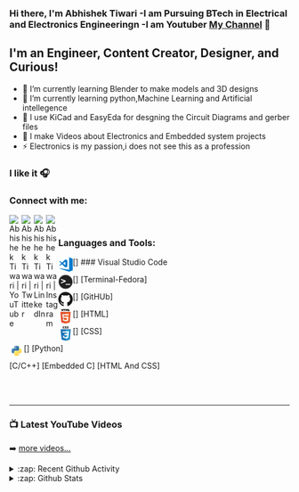  
### Hi there, I'm Abhishek Tiwari -I am Pursuing BTech in Electrical and Electronics Engineeringn -I am Youtuber [My Channel][website] 👋

## I'm an Engineer, Content Creator, Designer, and Curious!

- 🔭 I’m currently learning Blender to make models and 3D designs
- 🌱 I’m currently learning python,Machine Learning and Artificial intellegence
- 👯 I use  KiCad and EasyEda for desgning the Circuit Diagrams and gerber files
- 🥅 I make Videos about Electronics and Embedded system projects
- ⚡ Electronics is my passion,i does not see this as a profession

### I like it 🎧


### Connect with me:

[<img align="left" alt="Abhishek Tiwari | YouTube" width="22px" src="https://cdn.jsdelivr.net/npm/simple-icons@v3/icons/youtube.svg" />][youtube]
[<img align="left" alt="Abhishek Tiwari | Twitter" width="22px" src="https://cdn.jsdelivr.net/npm/simple-icons@v3/icons/twitter.svg" />][twitter]
[<img align="left" alt="Abhishek Tiwari | LinkedIn" width="22px" src="https://cdn.jsdelivr.net/npm/simple-icons@v3/icons/linkedin.svg" />][linkedin]
[<img align="left" alt="Abhishek Tiwari | Instagram" width="22px" src="https://cdn.jsdelivr.net/npm/simple-icons@v3/icons/instagram.svg" />][instagram]

<br />

### Languages and Tools:
[<img align="left" alt="Visual Studio Code" width="26px" src="https://raw.githubusercontent.com/github/explore/80688e429a7d4ef2fca1e82350fe8e3517d3494d/topics/visual-studio-code/visual-studio-code.png" />] ### Visual Studio Code

[<img align="left" alt="Terminal" width="26px" src="https://raw.githubusercontent.com/github/explore/80688e429a7d4ef2fca1e82350fe8e3517d3494d/topics/terminal/terminal.png" />] [Terminal-Fedora]

[<img align="left" alt="GitHub" width="26px" src="https://raw.githubusercontent.com/github/explore/78df643247d429f6cc873026c0622819ad797942/topics/github/github.png" />] [GitHUb]

[<img align="left" alt="HTML5" width="26px" src="https://raw.githubusercontent.com/github/explore/80688e429a7d4ef2fca1e82350fe8e3517d3494d/topics/html/html.png" />] [HTML]

[<img align="left" alt="CSS3" width="26px" src="https://raw.githubusercontent.com/github/explore/80688e429a7d4ef2fca1e82350fe8e3517d3494d/topics/css/css.png" />] [CSS]

[<img align="left" alt="CSS3" width="26px" src="https://raw.githubusercontent.com/github/explore/80688e429a7d4ef2fca1e82350fe8e3517d3494d/topics/python/python.png" />] [Python]

[C/C++]
[Embedded C]
[HTML And CSS]


<br />
<br />

---

### 📺 Latest YouTube Videos

<!-- YOUTUBE:START -->


➡️ [more videos...](https://www.youtube.com/c/Abhishektiwari267/videos)


<details>
  <summary>:zap: Recent Github Activity</summary>
  
<!--START_SECTION:activity-->

</details>

<details>
  <summary>:zap: Github Stats</summary>

</details>

[website]: https://www.youtube.com/c/Abhishektiwari267/videos
[twitter]: https://twitter.com/Abhishe15992421
[youtube]: https://www.youtube.com/c/Abhishektiwari267/videos
[instagram]: https://www.instagram.com/askt7297/
[linkedin]: https://www.linkedin.com/in/abhishek-tiwari-a49892178/

